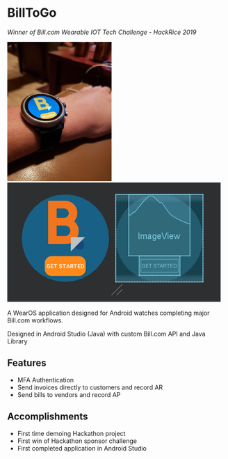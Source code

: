 # BillToGo
*Winner of Bill.com Wearable IOT Tech Challenge - HackRice 2019*

![BillToGo](https://github.com/njackson112/BillToGo/blob/master/watchwrist.jpg)
![LandingPage](https://github.com/njackson112/BillToGo/blob/master/open_page.PNG)

A WearOS application designed for Android watches completing major Bill.com workflows.

Designed in Android Studio (Java) with custom Bill.com API and Java Library

## Features
* MFA Authentication
* Send invoices directly to customers and record AR
* Send bills to vendors and record AP

## Accomplishments
* First time demoing Hackathon project
* First win of Hackathon sponsor challenge
* First completed application in Android Studio
